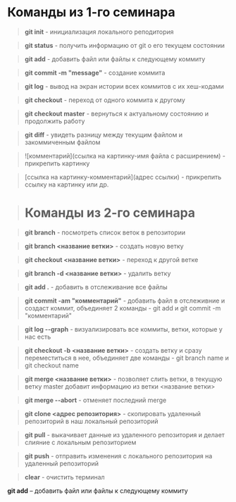 # Команды из 1-го семинара

> **git init** - инициализация локального реподитория

> **git status** - получить информацию от git о его текущем состоянии

> **git add** - добавить файл или файлы к следующему коммиту

> **git commit -m "message"** - создание коммита

> **git log** - вывод на экран истории всех коммитов с их хеш-кодами 

> **git checkout** - переход от одного коммита к другому

> **git checkout master** - вернуться к актуальному состоянию и продолжить работу

> **git diff** - увидеть разницу между текущим файлом и закоммиченным файлом

> ![комментарий](ссылка на картинку-имя файла с расширением) - прикрепить картинку

> [ссылка на картинку-комментарий](адрес ссылки) - прикрепить ссылку на картинку или др.

> # Команды из 2-го семинара

> **git branch** - посмотреть список веток в репозитории

> **git branch <название ветки>** - создать новую ветку

> **git checkout <название ветки>** - переход к другой ветке

> **git branch -d <название ветки>** - удалить ветку

> **git add .** - добавить в отслеживание все файлы

> **git commit -am "комментарий"** - добавить файл в отслеживние и создаст коммит, объединяет 2 команды - git add и git commit -m "комментарий"

> **git log --graph** - визуализировать все коммиты, ветки, которые у нас есть

> **git checkout -b <название ветки>** - создать ветку и сразу переместиться в нее, объединяет две команды - git branch name и git checkout name

> **git merge <название ветки>** - позволяет слить ветки, в текущую ветку master добавит информацию из ветки <название ветки>

> **git merge --abort** - отменяет последний merge

> **git clone <адрес репозитория>** - скопировать удаленный репозиторий в наш локальный репозиторий

> **git pull** - выкачивает данные из удаленного репозитория и делает слияние с локальным репозиторием

> **git push** - отправить изменения с локального репозитория на удаленный репозиторий

> **clear** - очистить терминал

 **git add** – добавить файл или файлы к следующему коммиту
